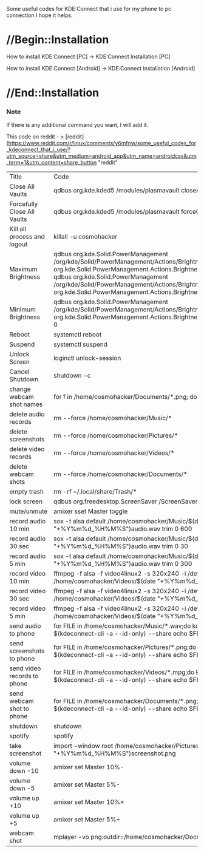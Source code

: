 Some useful codes for KDE:Connect that i use for my phone to pc connection
I hope it helps.
# //Begin::Installation

How to install KDE:Connect [PC] -> KDE:Connect Installation [PC]

How to install KDE:Connect [Android] -> KDE:Connect Installation [Android]

# //End::Installation

### Note

If there is any additional command you want, I will add it.

This code on reddit - > [reddit](https://www.reddit.com/r/linux/comments/y6mfnw/some_useful_codes_for_kdeconnect_that_i_use/?utm_source=share&utm_medium=android_app&utm_name=androidcss&utm_term=1&utm_content=share_button "reddit"

|   |   |
| ------------ | ------------ |
|  Title | Code  |
| Close All Vaults  | qdbus org.kde.kded5 /modules/plasmavault closeAllVaults |
| Forcefully Close All Vaults  |  qdbus org.kde.kded5 /modules/plasmavault forceCloseAllVaults |
|  Kill all process and logout | killall -u cosmohacker  |
| Maximum Brightness  |  qdbus org.kde.Solid.PowerManagement /org/kde/Solid/PowerManagement/Actions/BrightnessControl org.kde.Solid.PowerManagement.Actions.BrightnessControl.setBrightness qdbus org.kde.Solid.PowerManagement /org/kde/Solid/PowerManagement/Actions/BrightnessControl org.kde.Solid.PowerManagement.Actions.BrightnessControl.brightnessMax |
|Minimum Brightness   | qdbus org.kde.Solid.PowerManagement /org/kde/Solid/PowerManagement/Actions/BrightnessControl org.kde.Solid.PowerManagement.Actions.BrightnessControl.setBrightness 0  |
|  Reboot | systemctl reboot  |
| Suspend  | systemctl suspend  |
|  Unlock Screen | loginctl unlock-session  |
|Cancel Shutdown   |  shutdown -c |
| change webcam shot names  |  for f in /home/cosmohacker/Documents/*.png; do mv "$f" "$(echo "$f" |
|  delete audio records |  rm --force /home/cosmohacker/Music/* |
| delete screenshots  | rm --force /home/cosmohacker/Pictures/*  |
 |delete video records |	rm --force /home/cosmohacker/Videos/* |
 |delete webcam shots |	rm --force /home/cosmohacker/Documents/* |
 |empty trash |	rm -rf ~/.local/share/Trash/* |
 |lock screen |	qdbus org.freedesktop.ScreenSaver /ScreenSaver Lock |
 |mute/unmute |	amixer sset Master toggle |
 |record audio 10 min |	sox -t alsa default /home/cosmohacker/Music/$(date "+%Y%m%d_%H%M%S")audio.wav trim 0 600 |
 |record audio 30 sec |	sox -t alsa default /home/cosmohacker/Music/$(date "+%Y%m%d_%H%M%S")audio.wav trim 0 30 |
 |record audio 5 min |	sox -t alsa default /home/cosmohacker/Music/$(date "+%Y%m%d_%H%M%S")audio.wav trim 0 300 |
 |record video 10 min |	ffmpeg -f alsa -f video4linux2 -s 320x240 -i /dev/video0 -t 600 /home/cosmohacker/Videos/$(date "+%Y%m%d_%H%M%S")out.mpg |
 |record video 30 sec |	ffmpeg -f alsa -f video4linux2 -s 320x240 -i /dev/video0 -t 30 /home/cosmohacker/Videos/$(date "+%Y%m%d_%H%M%S")out.mpg |
 |record video 5 min |	ffmpeg -f alsa -f video4linux2 -s 320x240 -i /dev/video0 -t 300 /home/cosmohacker/Videos/$(date "+%Y%m%d_%H%M%S")out.mpg |
 |send audio to phone |	for FILE in /home/cosmohacker/Music/*.wav;do kdeconnect-cli -d $(kdeconnect-cli -a --id-only) --share echo $FILE;done |
 |send screenshots to phone |	for FILE in /home/cosmohacker/Pictures/*.png;do kdeconnect-cli -d $(kdeconnect-cli -a --id-only) --share echo $FILE;done |
 |send video records to phone |	for FILE in /home/cosmohacker/Videos/*.mpg;do kdeconnect-cli -d $(kdeconnect-cli -a --id-only) --share echo $FILE;done |
 |send webcam shot to phone |	for FILE in /home/cosmohacker/Documents/*.png;do kdeconnect-cli -d $(kdeconnect-cli -a --id-only) --share echo $FILE;done |
 |shutdown |	shutdown |
 |spotify |	spotify |
 |take screenshot |	import -window root /home/cosmohacker/Pictures/$(date "+%Y%m%d_%H%M%S")screenshot.png |
 |volume down -10 |	amixer set Master 10%- |
 |volume down -5 |	amixer set Master 5%- |
 |volume up +10 |	amixer set Master 10%+ |
 |volume up +5 |	amixer set Master 5%+ |
 |webcam shot 	 |mplayer -vo png:outdir=/home/cosmohacker/Documents -frames 10 tv:// |

